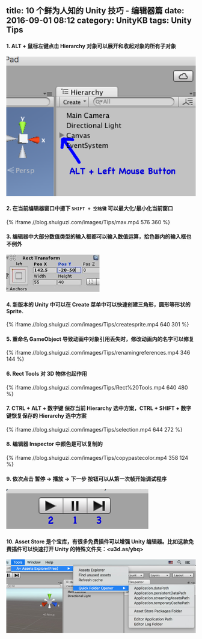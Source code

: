 title: 10 个鲜为人知的 Unity 技巧 - 编辑器篇
date: 2016-09-01 08:12
category: UnityKB
tags: Unity Tips
---

#### 1. ALT + 鼠标左键点击 Hierarchy 对象可以展开和收起对象的所有子对象

![](/images/Tips/alt_left.png)

<!-- more -->

#### 2. 在当前编辑器窗口中摁下 `SHIFT + 空格键` 可以最大化/最小化当前窗口

 {% iframe //blog.shuiguzi.com/images/Tips/max.mp4 576 360 %}

#### 3. 编辑器中大部分数值类型的输入框都可以输入数值运算，拾色器内的输入框也不例外

![](/images/Tips/math.jpg)

#### 4. 新版本的 Unity 中可以在 Create 菜单中可以快速创建三角形，圆形等形状的 Sprite.

{% iframe //blog.shuiguzi.com/images/Tips/createsprite.mp4 640 301 %}

#### 5. 重命名 GameObject 导致动画中对象引用丢失时，修改动画内的名字可以修复

{% iframe //blog.shuiguzi.com/images/Tips/renamingreferences.mp4 346 144 %}

#### 6. Rect Tools 对 3D 物体也起作用

{% iframe //blog.shuiguzi.com/images/Tips/Rect%20Tools.mp4 640 480 %}

#### 7. CTRL + ALT + 数字键 保存当前 Hierarchy 选中方案，CTRL + SHIFT + 数字键恢复保存的 Hierarchy 选中方案

{% iframe //blog.shuiguzi.com/images/Tips/selection.mp4 644 272 %}

#### 8. 编辑器 Inspector 中颜色是可以复制的

{% iframe //blog.shuiguzi.com/images/Tips/copypastecolor.mp4 358 124 %}

#### 9. 依次点击 暂停 -> 播放 -> 下一步 按钮可以从第一次帧开始调试程序

![](/images/Tips/firstframe.png)

#### 10. Asset Store 是个宝库，有很多免费插件可以增强 Unity 编辑器。比如这款免费插件可以快速打开 Unity 的特殊文件夹：<u3d.as/ybq>

![](/images/Tips/menu.jpg)



